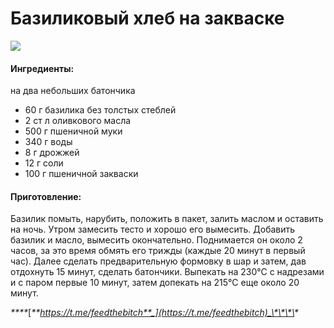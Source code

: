 # Базиликовый хлеб на закваске

![](../../pics/20fa7a72-17e8-4a35-9a96-c1ed9ba5acef.jpg)

#### Ингредиенты:

на два небольших батончика

* 60 г базилика без толстых стеблей 
* 2 ст л оливкового масла 
* 500 г пшеничной муки 
* 340 г воды 
* 8 г дрожжей 
* 12 г соли 
* 100 г пшеничной закваски

#### Приготовление:

Базилик помыть, нарубить, положить в пакет, залить маслом и оставить на ночь. Утром замесить тесто и хорошо его вымесить. Добавить базилик и масло, вымесить окончательно. Поднимается он около 2 часов, за это время обмять его трижды \(каждые 20 минут в первый час\). Далее сделать предварительную формовку в шар и затем, дав отдохнуть 15 минут, сделать батончики. Выпекать на 230°С с надрезами и с паром первые 10 минут, затем допекать на 215°С еще около 20 минут.

_\*\*\*\*_[_**https://t.me/feedthebitch**_](https://t.me/feedthebitch)_\*\*\*\*_

